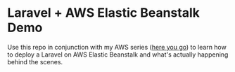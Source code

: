 # Laravel + AWS Elastic Beanstalk Demo
Use this repo in conjunction with my AWS series (<a href="https://www.youtube.com/playlist?list=PL55RiY5tL51pgPovJKg6HFMFqiGNSZtQ5">here you go</a>) to learn how to deploy a Laravel on AWS Elastic Beanstalk and what's actually happening behind the scenes.